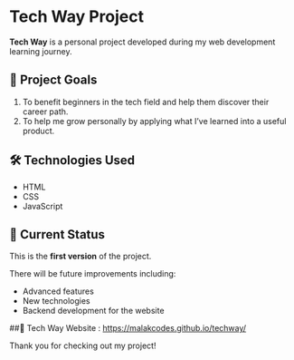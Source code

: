 # Tech Way Project

**Tech Way** is a personal project developed during my web development learning journey.

## 🎯 Project Goals
1. To benefit beginners in the tech field and help them discover their career path.  
2. To help me grow personally by applying what I’ve learned into a useful product.

## 🛠️ Technologies Used
- HTML  
- CSS  
- JavaScript

## 🚀 Current Status
This is the **first version** of the project.

There will be future improvements including:
- Advanced features  
- New technologies  
- Backend development for the website

##🔗 Tech Way Website :
https://malakcodes.github.io/techway/

Thank you for checking out my project! 
